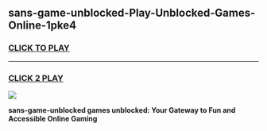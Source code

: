 
## sans-game-unblocked-Play-Unblocked-Games-Online-1pke4
<h3>
<a href="https://premium76.site?title=sans-game-unblocked&ref=24A">CLICK TO PLAY</a></h3>
<hr>

<h3>
<a href="https://premium76.site?title=sans-game-unblocked&ref=24A">CLICK 2 PLAY</a>
  
</h3>

<a href="https://premium76.site?title=sans-game-unblocked&ref=24A"><img src="https://clearcache.store/games.png"></a>


**sans-game-unblocked games unblocked: Your Gateway to Fun and Accessible Online Gaming**
